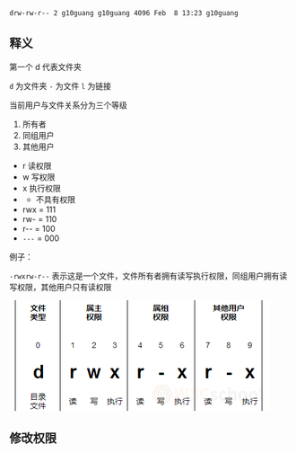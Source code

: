 ```bash
drw-rw-r-- 2 g10guang g10guang 4096 Feb  8 13:23 g10guang
```

## 释义

第一个 d 代表文件夹

`d` 为文件夹
`-` 为文件
`l` 为链接

当前用户与文件关系分为三个等级

1. 所有者
2. 同组用户
3. 其他用户

- r 读权限
- w 写权限
- x 执行权限
- - 不具有权限
- rwx = 111
- rw- = 110
- r-- = 100
- `---` = 000

例子：

`-rwxrw-r--` 表示这是一个文件，文件所有者拥有读写执行权限，同组用户拥有读写权限，其他用户只有读权限


![](assets/Pasted%20image%2020230525164548.png)

## 修改权限

